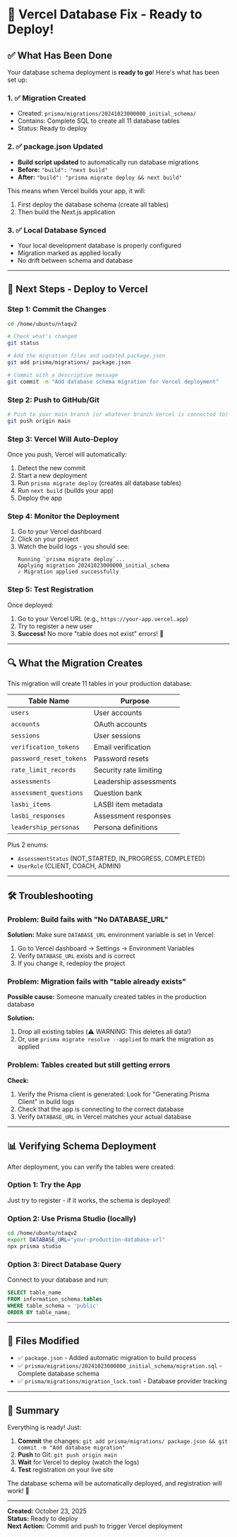 # 🚀 Vercel Database Fix - Ready to Deploy!

## ✅ What Has Been Done

Your database schema deployment is **ready to go**! Here's what has been set up:

### 1. ✅ Migration Created
- Created: `prisma/migrations/20241023000000_initial_schema/`
- Contains: Complete SQL to create all 11 database tables
- Status: Ready to deploy

### 2. ✅ package.json Updated
- **Build script updated** to automatically run database migrations
- **Before:** `"build": "next build"`
- **After:** `"build": "prisma migrate deploy && next build"`

This means when Vercel builds your app, it will:
1. First deploy the database schema (create all tables)
2. Then build the Next.js application

### 3. ✅ Local Database Synced
- Your local development database is properly configured
- Migration marked as applied locally
- No drift between schema and database

---

## 🎯 Next Steps - Deploy to Vercel

### Step 1: Commit the Changes

```bash
cd /home/ubuntu/ntaqv2

# Check what's changed
git status

# Add the migration files and updated package.json
git add prisma/migrations/ package.json

# Commit with a descriptive message
git commit -m "Add database schema migration for Vercel deployment"
```

### Step 2: Push to GitHub/Git

```bash
# Push to your main branch (or whatever branch Vercel is connected to)
git push origin main
```

### Step 3: Vercel Will Auto-Deploy

Once you push, Vercel will automatically:
1. Detect the new commit
2. Start a new deployment
3. Run `prisma migrate deploy` (creates all database tables)
4. Run `next build` (builds your app)
5. Deploy the app

### Step 4: Monitor the Deployment

1. Go to your Vercel dashboard
2. Click on your project
3. Watch the build logs - you should see:
   ```
   Running `prisma migrate deploy`...
   Applying migration 20241023000000_initial_schema
   ✓ Migration applied successfully
   ```

### Step 5: Test Registration

Once deployed:
1. Go to your Vercel URL (e.g., `https://your-app.vercel.app`)
2. Try to register a new user
3. **Success!** No more "table does not exist" errors! 🎉

---

## 🔍 What the Migration Creates

This migration will create 11 tables in your production database:

| Table Name | Purpose |
|------------|---------|
| `users` | User accounts |
| `accounts` | OAuth accounts |
| `sessions` | User sessions |
| `verification_tokens` | Email verification |
| `password_reset_tokens` | Password resets |
| `rate_limit_records` | Security rate limiting |
| `assessments` | Leadership assessments |
| `assessment_questions` | Question bank |
| `lasbi_items` | LASBI item metadata |
| `lasbi_responses` | Assessment responses |
| `leadership_personas` | Persona definitions |

Plus 2 enums:
- `AssessmentStatus` (NOT_STARTED, IN_PROGRESS, COMPLETED)
- `UserRole` (CLIENT, COACH, ADMIN)

---

## 🛠️ Troubleshooting

### Problem: Build fails with "No DATABASE_URL"

**Solution:** Make sure `DATABASE_URL` environment variable is set in Vercel:
1. Go to Vercel dashboard → Settings → Environment Variables
2. Verify `DATABASE_URL` exists and is correct
3. If you change it, redeploy the project

### Problem: Migration fails with "table already exists"

**Possible cause:** Someone manually created tables in the production database

**Solution:**
1. Drop all existing tables (⚠️ WARNING: This deletes all data!)
2. Or, use `prisma migrate resolve --applied` to mark the migration as applied

### Problem: Tables created but still getting errors

**Check:**
1. Verify the Prisma client is generated: Look for "Generating Prisma Client" in build logs
2. Check that the app is connecting to the correct database
3. Verify `DATABASE_URL` in Vercel matches your actual database

---

## 📊 Verifying Schema Deployment

After deployment, you can verify the tables were created:

### Option 1: Try the App
Just try to register - if it works, the schema is deployed!

### Option 2: Use Prisma Studio (locally)
```bash
cd /home/ubuntu/ntaqv2
export DATABASE_URL="your-production-database-url"
npx prisma studio
```

### Option 3: Direct Database Query
Connect to your database and run:
```sql
SELECT table_name 
FROM information_schema.tables 
WHERE table_schema = 'public'
ORDER BY table_name;
```

---

## 📝 Files Modified

- ✅ `package.json` - Added automatic migration to build process
- ✅ `prisma/migrations/20241023000000_initial_schema/migration.sql` - Complete database schema
- ✅ `prisma/migrations/migration_lock.toml` - Database provider tracking

---

## 🎉 Summary

Everything is ready! Just:

1. **Commit** the changes: `git add prisma/migrations/ package.json && git commit -m "Add database migration"`
2. **Push** to Git: `git push origin main`
3. **Wait** for Vercel to deploy (watch the logs)
4. **Test** registration on your live site

The database schema will be automatically deployed, and registration will work! 🚀

---

**Created:** October 23, 2025  
**Status:** Ready to deploy  
**Next Action:** Commit and push to trigger Vercel deployment

